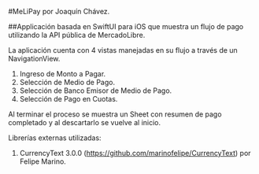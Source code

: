 #MeLiPay
por Joaquín Chávez.

##Applicación basada en SwiftUI para iOS que muestra un flujo de pago utilizando la API pública de MercadoLibre.

La aplicación cuenta con 4 vistas manejadas en su flujo a través de un NavigationView.

1. Ingreso de Monto a Pagar.
2. Selección de Medio de Pago.
3. Selección de Banco Emisor de Medio de Pago.
4. Selección de Pago en Cuotas.

Al terminar el proceso se muestra un Sheet con resumen de pago completado y al descartarlo se vuelve al inicio.

Librerías externas utilizadas: 
1. CurrencyText 3.0.0 (https://github.com/marinofelipe/CurrencyText) por Felipe Marino.
